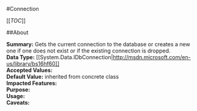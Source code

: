 #Connection

[[_TOC_]]

##About

**Summary:**  Gets the current connection to the database or creates a new one if one does not exist or if the existing connection is dropped.   
**Data Type:** [[System.Data.IDbConnection|http://msdn.microsoft.com/en-us/library/bs16hf60]]  
**Accepted Values:**   
**Default Value:** inherited from concrete class  
**Impacted Features:**   
**Purpose:**   
**Usage:**   
**Caveats:**   

